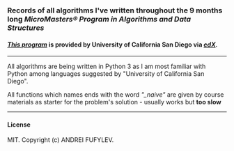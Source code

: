 ### Records of all algorithms I've written throughout the 9 months long *MicroMasters® Program in Algorithms and Data Structures* 
#### *[This program](https://www.edx.org/micromasters/ucsandiegox-algorithms-and-data-structures)* is provided by University of California San Diego via *[edX](https://www.edx.org).*

---

All algorithms are being written in Python 3 as I am most familiar with Python among languages suggested by "University of California San Diego".

All functions which names ends with the word *"_naive"* are given by course materials as starter for the problem's solution - usually works but **too slow**

---

#### License
MIT. Copyright (c) ANDREI FUFYLEV.